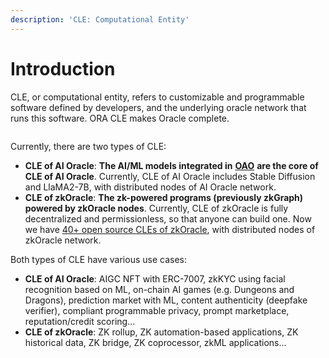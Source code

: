 ```yaml
---
description: 'CLE: Computational Entity'
---
```


# Introduction

CLE, or computational entity, refers to customizable and programmable software defined by developers, and the underlying oracle network that runs this software. ORA CLE makes Oracle complete.

<figure><img src="../.gitbook/assets/图1 (1).png" alt=""><figcaption></figcaption></figure>

Currently, there are two types of CLE:

* **CLE of AI Oracle**: **The AI/ML models integrated in** [**OAO**](ai-oracle/) **are the core of CLE of AI Oracle**. Currently, CLE of AI Oracle includes Stable Diffusion and LlaMA2-7B, with distributed nodes of AI Oracle network.
* **CLE of zkOracle**: **The zk-powered programs (previously zkGraph) powered by zkOracle nodes**. Currently, CLE of zkOracle is fully decentralized and permissionless, so that anyone can build one.  Now we have [40+ open source CLEs of zkOracle](https://github.com/ora-io/awesome-ora#-zk-oracle-cle-ecosystem), with distributed nodes of zkOracle network.

Both types of CLE have various use cases:

* **CLE of AI Oracle**: AIGC NFT with ERC-7007, zkKYC using facial recognition based on ML, on-chain AI games (e.g. Dungeons and Dragons), prediction market with ML, content authenticity (deepfake verifier), compliant programmable privacy, prompt marketplace, reputation/credit scoring...
* **CLE of zkOracle**: ZK rollup, ZK automation-based applications, ZK historical data, ZK bridge, ZK coprocessor, zkML applications...
